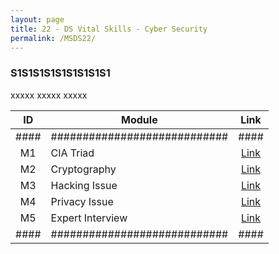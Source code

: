 ```yaml
---
layout: page
title: 22 - DS Vital Skills - Cyber Security
permalink: /MSDS22/
---
```


<h3>S1S1S1S1S1S1S1S1S1</h3>

xxxxx xxxxx xxxxx

| ID | Module                     |Link|
|:--:|----------------------------|:--:|
|####|############################|####|
| M1 | CIA Triad                  |[Link](/02-MSDS-Courses/MSDS20/M1/)|
| M2 | Cryptography               |[Link](/02-MSDS-Courses/MSDS20/M2/)|
| M3 | Hacking Issue              |[Link](/02-MSDS-Courses/MSDS20/M3/)|
| M4 | Privacy Issue              |[Link](/02-MSDS-Courses/MSDS20/M4/)|
| M5 | Expert Interview           |[Link](/02-MSDS-Courses/MSDS20/M5/)|
|####|############################|####|

